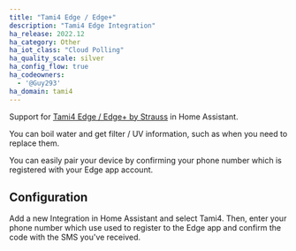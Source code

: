 ```yaml
---
title: "Tami4 Edge / Edge+"
description: "Tami4 Edge Integration"
ha_release: 2022.12
ha_category: Other
ha_iot_class: "Cloud Polling"
ha_quality_scale: silver
ha_config_flow: true
ha_codeowners:
  - '@Guy293'
ha_domain: tami4
---
```


Support for [Tami4 Edge / Edge+ by Strauss](https://www.tami4.co.il/tami4edge-collection) in Home Assistant.

You can boil water and get filter / UV information, such as when you need to replace them.

You can easily pair your device by confirming your phone number which is registered with your Edge app account.

## Configuration

Add a new Integration in Home Assistant and select Tami4.
Then, enter your phone number which use used to register
to the Edge app and confirm the code with the SMS you've received.
